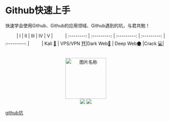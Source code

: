 # Github快速上手
快速学会使用Github、Github的应用领域、Github遇到的坑，与君共勉！

&nbsp;&nbsp;&nbsp;&nbsp;&nbsp;&nbsp;&nbsp;&nbsp;&nbsp;| Ⅰ | Ⅱ | Ⅲ | Ⅳ | Ⅴ |
&nbsp;&nbsp;&nbsp;&nbsp;&nbsp;&nbsp;&nbsp;&nbsp;&nbsp;| :--------: | :---------: | :---------: | :---------: | :---------: |
&nbsp;&nbsp;&nbsp;&nbsp;&nbsp;&nbsp;&nbsp;&nbsp;&nbsp;| Kali [💖](#-kali-linux) | VPS/VPN [⛩](#-vpsvpn)|Dark Web[🌚](#-dark-web) | Deep Web[🌑](#-deep-web) |Crack [💻](#-crack)| 
 
<br>
<div align="center">
    <img src="https://www.easyicon.net/api/resizeApi.php?id=1213004&size=128" width = "128" height = "128" alt="图片名称" />
    <br>
    <a href="Asciinema.md"> <img src="https://img.shields.io/badge/>-group-4ab8a1.svg"></a>
    <a href="https://legacy.gitbook.com/@wizardforcel"> <img src="https://img.shields.io/badge/_-gitbook-4ab8a1.svg"></a> 
</div>

[github坑](https://github.com/ckjbug/xiaokui/blob/master/%E7%BB%8F%E9%AA%8C%E4%B9%8B%E8%B0%88%EF%BC%88Github%E5%85%A5%E5%9D%91%EF%BC%89.md)
